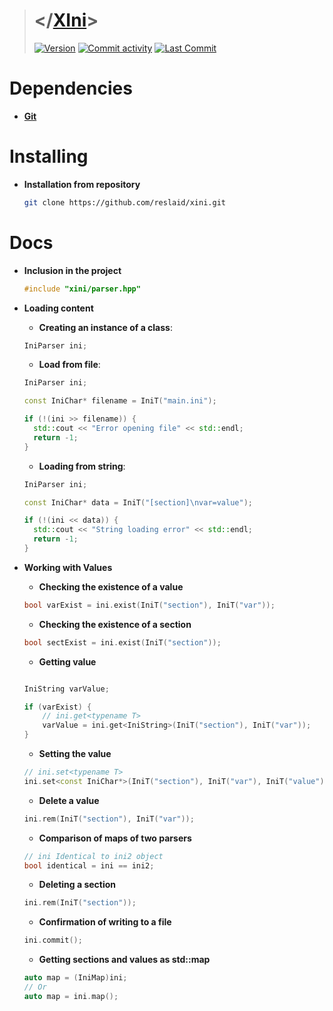 > # </[XIni](https://github.com/reslaid/xini.git)>
> [![Version](https://img.shields.io/badge/version-0.1.0-orange.svg)](https://github.com/reslaid/xini.git) [![Commit activity](https://img.shields.io/github/commit-activity/m/reslaid/xini)](https://github.com/reslaid/xjson/commits) [![Last Commit](https://img.shields.io/github/last-commit/reslaid/xini/main)](https://github.com/reslaid/xini/commits)

# **Dependencies**
- [**Git**](https://git-scm.com/downloads)

# Installing
- **Installation from repository**
    ```bash
    git clone https://github.com/reslaid/xini.git
    ```

# Docs

- **Inclusion in the project**
    ```cpp
    #include "xini/parser.hpp"
    ```

- **Loading content**
    
    - **Creating an instance of a class**:

    ```cpp
    IniParser ini;
    ```

    - **Load from file**:
    
    ```cpp
    IniParser ini;

    const IniChar* filename = IniT("main.ini");
  
    if (!(ini >> filename)) {
      std::cout << "Error opening file" << std::endl;
      return -1;
    }
    ```

    - **Loading from string**:

    ```cpp
    IniParser ini;

    const IniChar* data = IniT("[section]\nvar=value");
  
    if (!(ini << data)) {
      std::cout << "String loading error" << std::endl;
      return -1;
    }
    ```

- **Working with Values**

    - **Checking the existence of a value**

    ```cpp
    bool varExist = ini.exist(IniT("section"), IniT("var"));
    ```

    - **Checking the existence of a section**

    ```cpp
    bool sectExist = ini.exist(IniT("section"));
    ```

    - **Getting value**

    ```cpp

    IniString varValue;

    if (varExist) {
        // ini.get<typename T>
        varValue = ini.get<IniString>(IniT("section"), IniT("var"));
    }
    ```

    - **Setting the value**

    ```cpp
    // ini.set<typename T>
    ini.set<const IniChar*>(IniT("section"), IniT("var"), IniT("value"));
    ```

    - **Delete a value**

    ```cpp
    ini.rem(IniT("section"), IniT("var"));
    ```

    - **Comparison of maps of two parsers**

    ```cpp
    // ini Identical to ini2 object
    bool identical = ini == ini2;
    ```

    - **Deleting a section**

    ```cpp
    ini.rem(IniT("section"));
    ```

    - **Confirmation of writing to a file**

    ```cpp
    ini.commit();
    ```

    - **Getting sections and values ​​as std::map**

    ```cpp
    auto map = (IniMap)ini;
    // Or
    auto map = ini.map();
    ```
